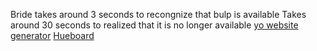Bride takes around 3 seconds to recongnize that bulp is available
Takes around 30 seconds to realized that it is no longer available
[yo website generator](https://github.com/yeoman/generator-gulp-webapp#readme) 
[Hueboard](https://huboard.com/Anzumana/bathroom-huelights/) 
